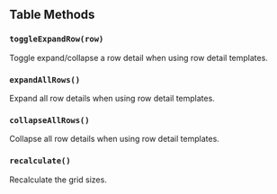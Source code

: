 ## Table Methods

### `toggleExpandRow(row)`
Toggle expand/collapse a row detail when using row detail templates.

### `expandAllRows()`
Expand all row details when using row detail templates.

### `collapseAllRows()`
Collapse all row details when using row detail templates.

### `recalculate()`
Recalculate the grid sizes.
